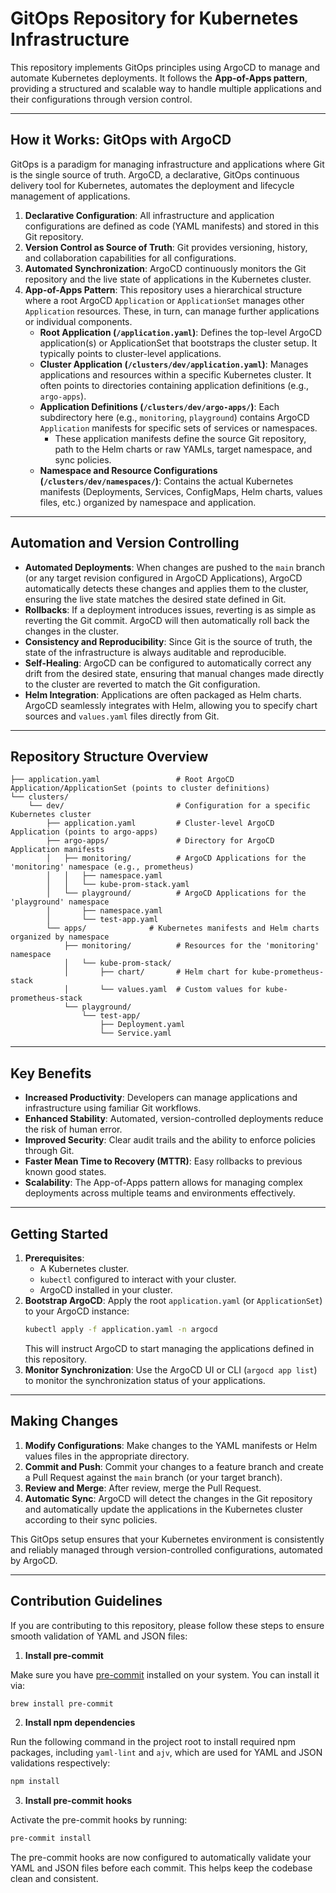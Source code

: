 # GitOps Repository for Kubernetes Infrastructure

This repository implements GitOps principles using ArgoCD to manage and automate Kubernetes deployments. It follows the **App-of-Apps pattern**, providing a structured and scalable way to handle multiple applications and their configurations through version control.

---

## How it Works: GitOps with ArgoCD

GitOps is a paradigm for managing infrastructure and applications where Git is the single source of truth. ArgoCD, a declarative, GitOps continuous delivery tool for Kubernetes, automates the deployment and lifecycle management of applications.

1.  **Declarative Configuration**: All infrastructure and application configurations are defined as code (YAML manifests) and stored in this Git repository.
2.  **Version Control as Source of Truth**: Git provides versioning, history, and collaboration capabilities for all configurations.
3.  **Automated Synchronization**: ArgoCD continuously monitors the Git repository and the live state of applications in the Kubernetes cluster.
4.  **App-of-Apps Pattern**: This repository uses a hierarchical structure where a root ArgoCD `Application` or `ApplicationSet` manages other `Application` resources. These, in turn, can manage further applications or individual components.
    *   **Root Application (`/application.yaml`)**: Defines the top-level ArgoCD application(s) or ApplicationSet that bootstraps the cluster setup. It typically points to cluster-level applications.
    *   **Cluster Application (`/clusters/dev/application.yaml`)**: Manages applications and resources within a specific Kubernetes cluster. It often points to directories containing application definitions (e.g., `argo-apps`).
    *   **Application Definitions (`/clusters/dev/argo-apps/`)**: Each subdirectory here (e.g., `monitoring`, `playground`) contains ArgoCD `Application` manifests for specific sets of services or namespaces.
        *   These application manifests define the source Git repository, path to the Helm charts or raw YAMLs, target namespace, and sync policies.
    *   **Namespace and Resource Configurations (`/clusters/dev/namespaces/`)**: Contains the actual Kubernetes manifests (Deployments, Services, ConfigMaps, Helm charts, values files, etc.) organized by namespace and application.

---

## Automation and Version Controlling

*   **Automated Deployments**: When changes are pushed to the `main` branch (or any target revision configured in ArgoCD Applications), ArgoCD automatically detects these changes and applies them to the cluster, ensuring the live state matches the desired state defined in Git.
*   **Rollbacks**: If a deployment introduces issues, reverting is as simple as reverting the Git commit. ArgoCD will then automatically roll back the changes in the cluster.
*   **Consistency and Reproducibility**: Since Git is the source of truth, the state of the infrastructure is always auditable and reproducible.
*   **Self-Healing**: ArgoCD can be configured to automatically correct any drift from the desired state, ensuring that manual changes made directly to the cluster are reverted to match the Git configuration.
*   **Helm Integration**: Applications are often packaged as Helm charts. ArgoCD seamlessly integrates with Helm, allowing you to specify chart sources and `values.yaml` files directly from Git.

---

## Repository Structure Overview

``` 
├── application.yaml                 # Root ArgoCD Application/ApplicationSet (points to cluster definitions)
└── clusters/
    └── dev/                         # Configuration for a specific Kubernetes cluster
        ├── application.yaml         # Cluster-level ArgoCD Application (points to argo-apps)
        ├── argo-apps/               # Directory for ArgoCD Application manifests
        │   ├── monitoring/          # ArgoCD Applications for the 'monitoring' namespace (e.g., prometheus)
        │   │   ├── namespace.yaml
        │   │   └── kube-prom-stack.yaml
        │   └── playground/          # ArgoCD Applications for the 'playground' namespace
        │       ├── namespace.yaml
        │       └── test-app.yaml
        └── apps/              # Kubernetes manifests and Helm charts organized by namespace
            ├── monitoring/          # Resources for the 'monitoring' namespace
            │   └── kube-prom-stack/
            │       ├── chart/       # Helm chart for kube-prometheus-stack
            │       └── values.yaml  # Custom values for kube-prometheus-stack
            └── playground/
                └── test-app/
                    ├── Deployment.yaml
                    └── Service.yaml
```

---

## Key Benefits

*   **Increased Productivity**: Developers can manage applications and infrastructure using familiar Git workflows.
*   **Enhanced Stability**: Automated, version-controlled deployments reduce the risk of human error.
*   **Improved Security**: Clear audit trails and the ability to enforce policies through Git.
*   **Faster Mean Time to Recovery (MTTR)**: Easy rollbacks to previous known good states.
*   **Scalability**: The App-of-Apps pattern allows for managing complex deployments across multiple teams and environments effectively.

---

## Getting Started

1.  **Prerequisites**:
    *   A Kubernetes cluster.
    *   `kubectl` configured to interact with your cluster.
    *   ArgoCD installed in your cluster.
2.  **Bootstrap ArgoCD**:
    Apply the root `application.yaml` (or `ApplicationSet`) to your ArgoCD instance:
    ```bash
    kubectl apply -f application.yaml -n argocd
    ```
    This will instruct ArgoCD to start managing the applications defined in this repository.
3.  **Monitor Synchronization**:
    Use the ArgoCD UI or CLI (`argocd app list`) to monitor the synchronization status of your applications.

---

## Making Changes

1.  **Modify Configurations**: Make changes to the YAML manifests or Helm values files in the appropriate directory.
2.  **Commit and Push**: Commit your changes to a feature branch and create a Pull Request against the `main` branch (or your target branch).
3.  **Review and Merge**: After review, merge the Pull Request.
4.  **Automatic Sync**: ArgoCD will detect the changes in the Git repository and automatically update the applications in the Kubernetes cluster according to their sync policies.

This GitOps setup ensures that your Kubernetes environment is consistently and reliably managed through version-controlled configurations, automated by ArgoCD.

---

## Contribution Guidelines

If you are contributing to this repository, please follow these steps to ensure smooth validation of YAML and JSON files:

1. **Install pre-commit**

Make sure you have [pre-commit](https://pre-commit.com/) installed on your system. You can install it via:

```bash
brew install pre-commit
```

2. **Install npm dependencies**

Run the following command in the project root to install required npm packages, including `yaml-lint` and `ajv`, which are used for YAML and JSON validations respectively:

```bash
npm install 
```
3. **Install pre-commit hooks**

Activate the pre-commit hooks by running:

```bash
pre-commit install
```

The pre-commit hooks are now configured to automatically validate your YAML and JSON files before each commit. This helps keep the codebase clean and consistent.

